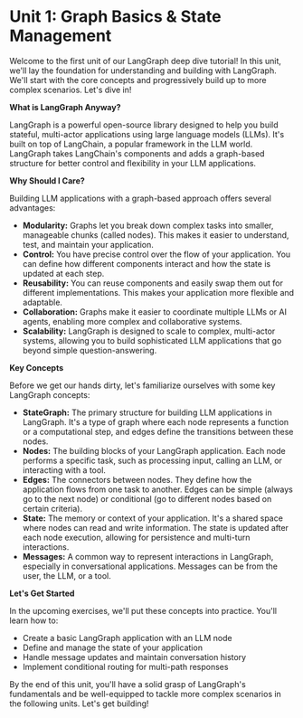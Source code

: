 # Unit 1: Graph Basics & State Management

Welcome to the first unit of our LangGraph deep dive tutorial! In this unit, we'll lay the foundation for understanding and building with LangGraph. We'll start with the core concepts and progressively build up to more complex scenarios. Let's dive in!

**What is LangGraph Anyway?**

LangGraph is a powerful open-source library designed to help you build stateful, multi-actor applications using large language models (LLMs). It's built on top of LangChain, a popular framework in the LLM world. LangGraph takes LangChain's components and adds a graph-based structure for better control and flexibility in your LLM applications.

**Why Should I Care?**

Building LLM applications with a graph-based approach offers several advantages:

* **Modularity:** Graphs let you break down complex tasks into smaller, manageable chunks (called nodes). This makes it easier to understand, test, and maintain your application.
* **Control:** You have precise control over the flow of your application. You can define how different components interact and how the state is updated at each step.
* **Reusability:** You can reuse components and easily swap them out for different implementations. This makes your application more flexible and adaptable.
* **Collaboration:** Graphs make it easier to coordinate multiple LLMs or AI agents, enabling more complex and collaborative systems.
* **Scalability:** LangGraph is designed to scale to complex, multi-actor systems, allowing you to build sophisticated LLM applications that go beyond simple question-answering.

**Key Concepts**

Before we get our hands dirty, let's familiarize ourselves with some key LangGraph concepts:

* **StateGraph:** The primary structure for building LLM applications in LangGraph. It's a type of graph where each node represents a function or a computational step, and edges define the transitions between these nodes.
* **Nodes:** The building blocks of your LangGraph application. Each node performs a specific task, such as processing input, calling an LLM, or interacting with a tool.
* **Edges:** The connectors between nodes. They define how the application flows from one task to another. Edges can be simple (always go to the next node) or conditional (go to different nodes based on certain criteria).
* **State:** The memory or context of your application. It's a shared space where nodes can read and write information. The state is updated after each node execution, allowing for persistence and multi-turn interactions.
* **Messages:** A common way to represent interactions in LangGraph, especially in conversational applications. Messages can be from the user, the LLM, or a tool.

**Let's Get Started**

In the upcoming exercises, we'll put these concepts into practice. You'll learn how to:

* Create a basic LangGraph application with an LLM node
* Define and manage the state of your application
* Handle message updates and maintain conversation history
* Implement conditional routing for multi-path responses

By the end of this unit, you'll have a solid grasp of LangGraph's fundamentals and be well-equipped to tackle more complex scenarios in the following units. Let's get building!